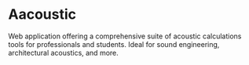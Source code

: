 # Aacoustic
Web application offering a comprehensive suite of acoustic calculations tools for professionals and students. Ideal for sound engineering, architectural acoustics, and more.
